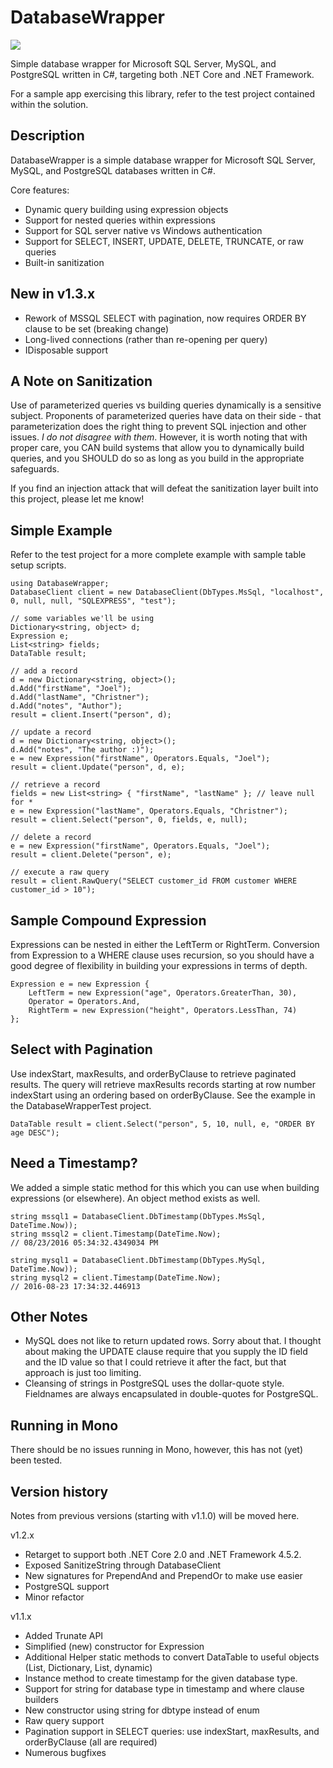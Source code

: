 # DatabaseWrapper

[![][nuget-img]][nuget]

[nuget]:     https://www.nuget.org/packages/DatabaseWrapper/
[nuget-img]: https://badge.fury.io/nu/Object.svg

Simple database wrapper for Microsoft SQL Server, MySQL, and PostgreSQL written in C#, targeting both .NET Core and .NET Framework.

For a sample app exercising this library, refer to the test project contained within the solution.

## Description

DatabaseWrapper is a simple database wrapper for Microsoft SQL Server, MySQL, and PostgreSQL databases written in C#.   

Core features:

- Dynamic query building using expression objects
- Support for nested queries within expressions
- Support for SQL server native vs Windows authentication
- Support for SELECT, INSERT, UPDATE, DELETE, TRUNCATE, or raw queries
- Built-in sanitization

## New in v1.3.x

- Rework of MSSQL SELECT with pagination, now requires ORDER BY clause to be set (breaking change)
- Long-lived connections (rather than re-opening per query)
- IDisposable support

## A Note on Sanitization

Use of parameterized queries vs building queries dynamically is a sensitive subject.  Proponents of parameterized queries have data on their side - that parameterization does the right thing to prevent SQL injection and other issues.  *I do not disagree with them*.  However, it is worth noting that with proper care, you CAN build systems that allow you to dynamically build queries, and you SHOULD do so as long as you build in the appropriate safeguards.

If you find an injection attack that will defeat the sanitization layer built into this project, please let me know!

## Simple Example

Refer to the test project for a more complete example with sample table setup scripts.
```
using DatabaseWrapper;
DatabaseClient client = new DatabaseClient(DbTypes.MsSql, "localhost", 0, null, null, "SQLEXPRESS", "test");

// some variables we'll be using
Dictionary<string, object> d;
Expression e;
List<string> fields;
DataTable result;

// add a record
d = new Dictionary<string, object>();
d.Add("firstName", "Joel");
d.Add("lastName", "Christner");
d.Add("notes", "Author");
result = client.Insert("person", d);

// update a record
d = new Dictionary<string, object>();
d.Add("notes", "The author :)");
e = new Expression("firstName", Operators.Equals, "Joel"); 
result = client.Update("person", d, e);

// retrieve a record
fields = new List<string> { "firstName", "lastName" }; // leave null for *
e = new Expression("lastName", Operators.Equals, "Christner"); 
result = client.Select("person", 0, fields, e, null);

// delete a record
e = new Expression("firstName", Operators.Equals, "Joel"); 
result = client.Delete("person", e);

// execute a raw query
result = client.RawQuery("SELECT customer_id FROM customer WHERE customer_id > 10");
```

## Sample Compound Expression

Expressions can be nested in either the LeftTerm or RightTerm.  Conversion from Expression to a WHERE clause uses recursion, so you should have a good degree of flexibility in building your expressions in terms of depth.
```
Expression e = new Expression {
	LeftTerm = new Expression("age", Operators.GreaterThan, 30),
	Operator = Operators.And,
	RightTerm = new Expression("height", Operators.LessThan, 74)
};
```

## Select with Pagination

Use indexStart, maxResults, and orderByClause to retrieve paginated results.  The query will retrieve maxResults records starting at row number indexStart using an ordering based on orderByClause.  See the example in the DatabaseWrapperTest project.
```
DataTable result = client.Select("person", 5, 10, null, e, "ORDER BY age DESC");
```

## Need a Timestamp?

We added a simple static method for this which you can use when building expressions (or elsewhere).  An object method exists as well.
```
string mssql1 = DatabaseClient.DbTimestamp(DbTypes.MsSql, DateTime.Now));
string mssql2 = client.Timestamp(DateTime.Now);
// 08/23/2016 05:34:32.4349034 PM

string mysql1 = DatabaseClient.DbTimestamp(DbTypes.MySql, DateTime.Now));
string mysql2 = client.Timestamp(DateTime.Now);
// 2016-08-23 17:34:32.446913 
```

## Other Notes

- MySQL does not like to return updated rows.  Sorry about that.  I thought about making the UPDATE clause require that you supply the ID field and the ID value so that I could retrieve it after the fact, but that approach is just too limiting.
- Cleansing of strings in PostgreSQL uses the dollar-quote style.  Fieldnames are always encapsulated in double-quotes for PostgreSQL.

## Running in Mono

There should be no issues running in Mono, however, this has not (yet) been tested.  

## Version history

Notes from previous versions (starting with v1.1.0) will be moved here.

v1.2.x
- Retarget to support both .NET Core 2.0 and .NET Framework 4.5.2.
- Exposed SanitizeString through DatabaseClient
- New signatures for PrependAnd and PrependOr to make use easier
- PostgreSQL support
- Minor refactor

v1.1.x
- Added Trunate API
- Simplified (new) constructor for Expression
- Additional Helper static methods to convert DataTable to useful objects (List<Dictionary>, Dictionary, List<dynamic>, dynamic)
- Instance method to create timestamp for the given database type.
- Support for string for database type in timestamp and where clause builders
- New constructor using string for dbtype instead of enum
- Raw query support
- Pagination support in SELECT queries: use indexStart, maxResults, and orderByClause (all are required)
- Numerous bugfixes
